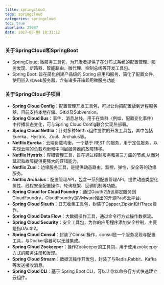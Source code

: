 ```yaml
---
title: springcloud
tags: springcloud
categories: springcloud
toc: true
abbrlink: 25087
date: 2017-08-08 18:31:12
---
```


### 关于SpringCloud和SpringBoot
- SpringCloud: 微服务工具包，为开发者提供了在分布式系统的配置管理、服务发现、断路器、智能路由、微代理、控制总线等开发工具包。
- Spring Boot: 旨在简化创建产品级的 Spring 应用和服务，简化了配置文件，使用嵌入式web服务器，含有诸多开箱即用微服务功能

<!-- more -->

### 关于SpringCloud子项目
- **Spring Cloud Config**：配置管理开发工具包，可以让你把配置放到远程服务器，目前支持本地存储、Git以及Subversion。
- **Spring Cloud Bus**：事件、消息总线，用于在集群（例如，配置变化事件）中传播状态变化，可与Spring Cloud Config联合实现热部署。
- **Spring Cloud Netflix**：针对多种Netflix组件提供的开发工具包，其中包括Eureka、Hystrix、Zuul、Archaius等。
- **Netflix Eureka**：云端负载均衡，一个基于 REST 的服务，用于定位服务，以实现云端的负载均衡和中间层服务器的故障转移。
- **Netflix Hystrix**：容错管理工具，旨在通过控制服务和第三方库的节点,从而对延迟和故障提供更强大的容错能力。
- **Netflix Zuul**：边缘服务工具，是提供动态路由，监控，弹性，安全等的边缘服务。
- **Netflix Archaius**：配置管理API，包含一系列配置管理API，提供动态类型化属性、线程安全配置操作、轮询框架、回调机制等功能。
- **Spring Cloud for Cloud Foundry**：通过Oauth2协议绑定服务到CloudFoundry，CloudFoundry是VMware推出的开源PaaS云平台。
- **Spring Cloud Sleuth**：日志收集工具包，封装了Dapper,Zipkin和HTrace操作。
- **Spring Cloud Data Flow**：大数据操作工具，通过命令行方式操作数据流。
- **Spring Cloud Security**：安全工具包，为你的应用程序添加安全控制，主要是指OAuth2。
- **Spring Cloud Consul**：封装了Consul操作，consul是一个服务发现与配置工具，与Docker容器可以无缝集成。
- **Spring Cloud Zookeeper**：操作Zookeeper的工具包，用于使用zookeeper方式的服务注册和发现。
- **Spring Cloud Stream**：数据流操作开发包，封装了与Redis,Rabbit、Kafka等发送接收消息。
- **Spring Cloud CLI**：基于 Spring Boot CLI，可以让你以命令行方式快速建立云组件。